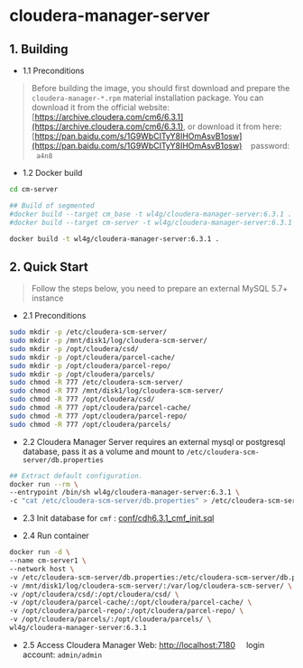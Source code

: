 # cloudera-manager-server

## 1. Building

- 1.1 Preconditions

> Before building the image, you should first download and prepare the `cloudera-manager-*.rpm` material installation package.
> You can download it from the official website: [https://archive.cloudera.com/cm6/6.3.1](https://archive.cloudera.com/cm6/6.3.1), or download it from here: [https://pan.baidu.com/s/1G9WbCITyY8IHOmAsvB1osw](https://pan.baidu.com/s/1G9WbCITyY8IHOmAsvB1osw) &nbsp;&nbsp; password: &nbsp; `a4n8`

- 1.2 Docker build

```bash
cd cm-server

## Build of segmented
#docker build --target cm_base -t wl4g/cloudera-manager-server:6.3.1 .
#docker build --target cm-server -t wl4g/cloudera-manager-server:6.3.1 .

docker build -t wl4g/cloudera-manager-server:6.3.1 .
```

## 2. Quick Start

> Follow the steps below, you need to prepare an external MySQL 5.7+ instance

- 2.1 Preconditions

```bash
sudo mkdir -p /etc/cloudera-scm-server/
sudo mkdir -p /mnt/disk1/log/cloudera-scm-server/
sudo mkdir -p /opt/cloudera/csd/
sudo mkdir -p /opt/cloudera/parcel-cache/
sudo mkdir -p /opt/cloudera/parcel-repo/
sudo mkdir -p /opt/cloudera/parcels/
sudo chmod -R 777 /etc/cloudera-scm-server/
sudo chmod -R 777 /mnt/disk1/log/cloudera-scm-server/
sudo chmod -R 777 /opt/cloudera/csd/
sudo chmod -R 777 /opt/cloudera/parcel-cache/
sudo chmod -R 777 /opt/cloudera/parcel-repo/
sudo chmod -R 777 /opt/cloudera/parcels/
```

- 2.2 Cloudera Manager Server requires an external mysql or postgresql database, pass it as a volume and mount to `/etc/cloudera-scm-server/db.properties`

```bash
## Extract default configuration.
docker run --rm \
--entrypoint /bin/sh wl4g/cloudera-manager-server:6.3.1 \
-c "cat /etc/cloudera-scm-server/db.properties" > /etc/cloudera-scm-server/db.properties
```

- 2.3 Init database for `cmf` :  [conf/cdh6.3.1_cmf_init.sql](conf/cdh6.3.1_cmf_init.sql)

- 2.4 Run container

```bash
docker run -d \
--name cm-server1 \
--network host \
-v /etc/cloudera-scm-server/db.properties:/etc/cloudera-scm-server/db.properties \
-v /mnt/disk1/log/cloudera-scm-server/:/var/log/cloudera-scm-server/ \
-v /opt/cloudera/csd/:/opt/cloudera/csd/ \
-v /opt/cloudera/parcel-cache/:/opt/cloudera/parcel-cache/ \
-v /opt/cloudera/parcel-repo/:/opt/cloudera/parcel-repo/ \
-v /opt/cloudera/parcels/:/opt/cloudera/parcels/ \
wl4g/cloudera-manager-server:6.3.1
```

- 2.5 Access Cloudera Manager Web:  [http://localhost:7180](http://localhost:7180)  &nbsp;&nbsp;&nbsp; login account:  `admin/admin`
